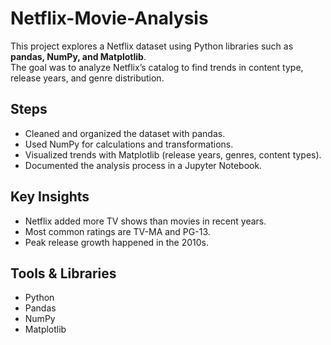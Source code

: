 # Netflix-Movie-Analysis
This project explores a Netflix dataset using Python libraries such as **pandas, NumPy, and Matplotlib**.  
The goal was to analyze Netflix’s catalog to find trends in content type, release years, and genre distribution.

## Steps
- Cleaned and organized the dataset with pandas.
- Used NumPy for calculations and transformations.
- Visualized trends with Matplotlib (release years, genres, content types).
- Documented the analysis process in a Jupyter Notebook.

## Key Insights
- Netflix added more TV shows than movies in recent years.
- Most common ratings are TV-MA and PG-13.
- Peak release growth happened in the 2010s.

## Tools & Libraries
- Python
- Pandas
- NumPy
- Matplotlib
